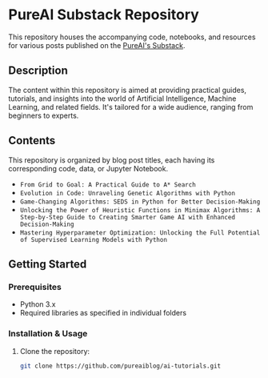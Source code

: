 # PureAI Substack Repository

This repository houses the accompanying code, notebooks, and resources for various posts published on the [PureAI's Substack](https://pureai.substack.com).

## Description

The content within this repository is aimed at providing practical guides, tutorials, and insights into the world of Artificial Intelligence, Machine Learning, and related fields. It's tailored for a wide audience, ranging from beginners to experts.

## Contents

This repository is organized by blog post titles, each having its corresponding code, data, or Jupyter Notebook.

- `From Grid to Goal: A Practical Guide to A* Search`
- `Evolution in Code: Unraveling Genetic Algorithms with Python`
- `Game-Changing Algorithms: SEDS in Python for Better Decision-Making`
- `Unlocking the Power of Heuristic Functions in Minimax Algorithms: A Step-by-Step Guide to Creating Smarter Game AI with Enhanced Decision-Making`
- `Mastering Hyperparameter Optimization: Unlocking the Full Potential of Supervised Learning Models with Python`

## Getting Started

### Prerequisites

- Python 3.x
- Required libraries as specified in individual folders

### Installation & Usage

1. Clone the repository:

   ```bash
   git clone https://github.com/pureaiblog/ai-tutorials.git
